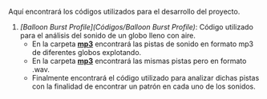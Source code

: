 Aquí encontrará los códigos utilizados para el desarrollo del proyecto.

1. <i>[Balloon Burst Profile](Códigos/Balloon Burst Profile)</i>: Código utilizado para el análisis del sonido de un globo lleno con aire.
   - En la carpeta <u><b>mp3</u></b> encontrará las pistas de sonido en formato mp3 de diferentes globos explotando.
   - En la carpeta <u><b>mp3</u></b> encontrará las mismas pistas pero en formato .wav.
   - Finalmente encontrará el código utilizado para analizar dichas pistas con la finalidad de encontrar un patrón en cada uno de los sonidos.
